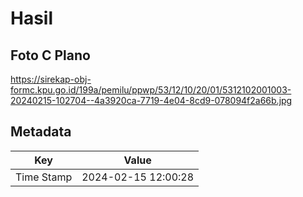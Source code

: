 # Hasil

## Foto C Plano

https://sirekap-obj-formc.kpu.go.id/199a/pemilu/ppwp/53/12/10/20/01/5312102001003-20240215-102704--4a3920ca-7719-4e04-8cd9-078094f2a66b.jpg


## Metadata

| Key        | Value               |
| ---------- | ------------------- |
| Time Stamp | 2024-02-15 12:00:28 |




